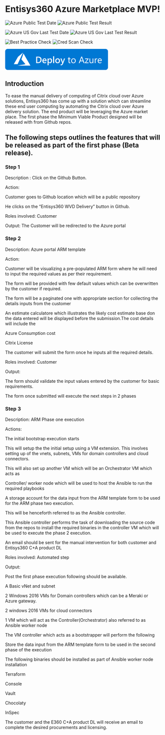 # Entisys360 Azure Marketplace MVP!

![Azure Public Test Date](https://azurequickstartsservice.blob.core.windows.net/badges/100-marketplace-sample/PublicLastTestDate.svg)
![Azure Public Test Result](https://azurequickstartsservice.blob.core.windows.net/badges/100-marketplace-sample/PublicDeployment.svg)

![Azure US Gov Last Test Date](https://azurequickstartsservice.blob.core.windows.net/badges/100-marketplace-sample/FairfaxLastTestDate.svg)
![Azure US Gov Last Test Result](https://azurequickstartsservice.blob.core.windows.net/badges/100-marketplace-sample/FairfaxDeployment.svg)

![Best Practice Check](https://azurequickstartsservice.blob.core.windows.net/badges/100-marketplace-sample/BestPracticeResult.svg)
![Cred Scan Check](https://azurequickstartsservice.blob.core.windows.net/badges/100-marketplace-sample/CredScanResult.svg)

[![Deploy To Azure](https://raw.githubusercontent.com/Azure/azure-quickstart-templates/master/1-CONTRIBUTION-GUIDE/images/deploytoazure.svg?sanitize=true)](https://portal.azure.com/#create/Microsoft.Template/uri/https%3A%2F%2Fraw.githubusercontent.com%2Fentisys360%2FEntisys360-CitrixWVD%2Fvinay-dev%2FcreateUIDefination.json%3Ftoken%3DAOLIENS4QWCALLJQWQXEUMK7UULPQ)


## Introduction 

To ease the manual delivery of computing of Citrix cloud over Azure solutions, Entisys360 has come up with a solution which can streamline these end user computing by automating the Citrix cloud over Azure delivery solution. The end product will be leveraging the Azure market place. The first phase the Minimum Viable Product designed will be released with from Github repos. 

 

## The following steps outlines the features that will be released as part of the first phase (Beta release). 

 

### Step 1  

Description : Click on the Github Button. 

Action:  

Customer goes to Github location <link to be provided> which will be a public repository 

He clicks on the “Entisys360 WVD Delivery” button in Github. 

Roles involved: Customer 

Output: The Customer will be redirected to the Azure portal 

### Step 2 

Description: Azure portal ARM template 

Action: 

Customer will be visualizing a pre-populated ARM form where he will need to input the required values as per their requirement. 

The form will be provided with few default values which can be overwritten by the customer if required. 

The form will be a paginated one with appropriate section for collecting the details inputs from the customer 

An estimate calculatore which illustrates the likely cost estimate base don the data entered     will be displayed before the submission.The cost details will include the 

Azure Consumption cost 

Citrix License 

The customer will submit the form once he inputs all the required details. 

Roles involved: Customer 

Output: 

The form should validate the input values entered by the customer for basic requirements. 

The form once submitted will execute the next steps in 2 phases 

 

### Step 3 

Description: ARM Phase one execution 

Actions:  

The initial bootstrap execution starts 

This will setup the the initial setup using a VM extension. This involves setting up of the vnets,    subnets, VMs for domain controllers and cloud connectors. 

This will also set up another VM which will be an Orchestrator VM which acts as  

Controller/ worker node which will be used to host the Ansible to run the required playbooks  

A storage account for the data input from the ARM template form to be used for the ARM phase two execution. 

This will be henceforth referred to as the Ansible controller.  

This Ansible controller performs the task of downloading the source code from the repos to    install the required binaries in the controller VM which will be used to execute the phase 2    execution. 

An email should be sent for the manual intervention for both customer and Entisys360 C+A    product DL 

Roles involved: Automated step 

Output: 

Post the first phase execution following should be available. 

A Basic vNet and subnet 

2 Windows 2016 VMs for Domain controllers which can be a Meraki or Azure gateway. 

2 windows 2016 VMs for cloud connectors 

1 VM which will act as the Controller(Orchestrator) also referred to as Ansible worker node 

The VM controller which acts as a bootstrapper will perform the following 

Store the data input from the ARM template form to be used in the second phase of the execution 

The following binaries should be installed as part of Ansible worker node installation 

Terraform 

Console 

Vault 

Chocolaty 

InSpec 

The customer and the E360 C+A product DL will receive an email to complete the desired procurements and licensing. 


